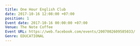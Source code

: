 ```yaml
---
title: One Hour English Club
date: 2017-10-16 12:08:00 +07:00
position: 1
Event date: 2017-10-16 00:00:00 +07:00
Venue: The Note Coffee
Event URL: https://web.facebook.com/events/2007002609585033/
Genre: EDUCATIONAL
---
```


